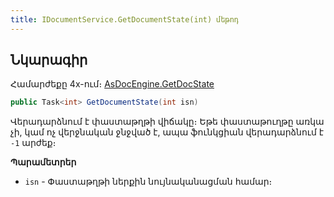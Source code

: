 ```yaml
---
title: IDocumentService.GetDocumentState(int) մեթոդ
---
```


## Նկարագիր

Համարժեքը 4x-ում։ [AsDocEngine.GetDocState](https://armsoft.github.io/as4x-docs/HTM/ProgrGuide/Functions/Functions/DocumentsCirculation/GetDocState.html)

```c#
public Task<int> GetDocumentState(int isn)
```

Վերադարձնում է փաստաթղթի վիճակը։
Եթե փաստաթուղթը առկա չի, կամ ոչ վերջնական ջնջված է, ապա ֆունկցիան վերադարձնում է `-1` արժեք։

**Պարամետրեր**

* `isn` - Փաստաթղթի ներքին նույնականացման համար։
